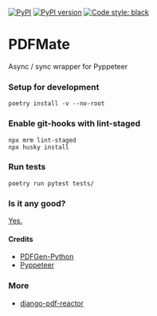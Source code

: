 [![PyPI](https://img.shields.io/pypi/v/pyppeteer.svg)](https://pypi.python.org/pypi/pdfmate)
[![PyPI version](https://img.shields.io/pypi/pyversions/pyppeteer.svg)](https://pypi.python.org/pypi/pdfmate)
[![Code style: black](https://img.shields.io/badge/code%20style-black-000000.svg)](https://github.com/psf/black)

# PDFMate

Async / sync wrapper for Pyppeteer

### Setup for development

    poetry install -v --no-root

### Enable git-hooks with lint-staged

    npx mrm lint-staged
    npx husky install

### Run tests

    poetry run pytest tests/

### Is it any good?

[Yes.](http://news.ycombinator.com/item?id=3067434)

#### Credits

- [PDFGen-Python](https://pypi.org/project/pdfgen/)
- [Pyppeteer](https://pypi.org/project/pyppeteer/)

### More

- [django-pdf-reactor]()
